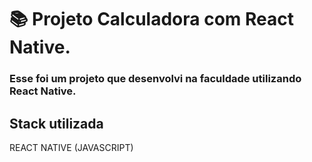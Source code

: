 
# 📚 Projeto Calculadora com React Native.

### Esse foi um projeto que desenvolvi na faculdade utilizando React Native.




## Stack utilizada

REACT NATIVE (JAVASCRIPT)

